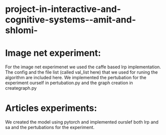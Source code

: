# project-in-interactive-and-cognitive-systems--amit-and-shlomi-
# Image net experiment:
For the image net experimenet we used the caffe based lrp implementation. The config and the file list (called val_list here) that we used for runing the algorithm are included here.
We implemented the pertubation for the experiment ourself in pertubation.py and the graph creation in creategraph.py


# Articles experiments:
We created the model using pytorch and implemented ourslef both lrp and sa and the pertubations for the experiment.
